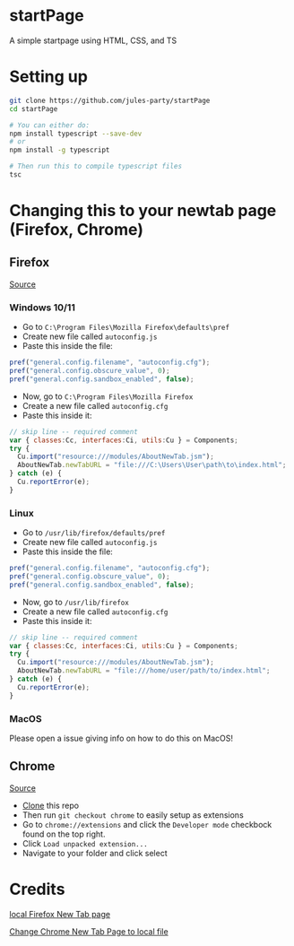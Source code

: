 # startPage
A simple startpage using HTML, CSS, and TS

# Setting up

```bash
git clone https://github.com/jules-party/startPage
cd startPage

# You can either do:
npm install typescript --save-dev
# or
npm install -g typescript

# Then run this to compile typescript files
tsc
```

# Changing this to your newtab page (Firefox, Chrome)

## Firefox
[Source](https://konfou.xyz/posts/local-firefox-new-tab-page/)
### Windows 10/11
- Go to `C:\Program Files\Mozilla Firefox\defaults\pref`
- Create new file called `autoconfig.js`
- Paste this inside the file:
```js
pref("general.config.filename", "autoconfig.cfg");
pref("general.config.obscure_value", 0);
pref("general.config.sandbox_enabled", false);
```
- Now, go to `C:\Program Files\Mozilla Firefox`
- Create a new file called `autoconfig.cfg`
- Paste this inside it:
```js
// skip line -- required comment
var { classes:Cc, interfaces:Ci, utils:Cu } = Components;
try {
  Cu.import("resource:///modules/AboutNewTab.jsm");
  AboutNewTab.newTabURL = "file:///C:\Users\User\path\to\index.html";
} catch (e) {
  Cu.reportError(e);
}
```

### Linux
- Go to `/usr/lib/firefox/defaults/pref`
- Create new file called `autoconfig.js`
- Paste this inside the file:
```js
pref("general.config.filename", "autoconfig.cfg");
pref("general.config.obscure_value", 0);
pref("general.config.sandbox_enabled", false);
```
- Now, go to `/usr/lib/firefox`
- Create a new file called `autoconfig.cfg`
- Paste this inside it:
```js
// skip line -- required comment
var { classes:Cc, interfaces:Ci, utils:Cu } = Components;
try {
  Cu.import("resource:///modules/AboutNewTab.jsm");
  AboutNewTab.newTabURL = "file:///home/user/path/to/index.html";
} catch (e) {
  Cu.reportError(e);
}
```

### MacOS
Please open a issue giving info on how to do this on MacOS!

## Chrome
[Source](https://superuser.com/questions/907234/change-chrome-new-tab-page-to-local-file)

- [Clone](https://github.com/jules-party/startPage#setting-up) this repo
- Then run `git checkout chrome` to easily setup as extensions
- Go to `chrome://extensions` and click the `Developer mode` checkbock found on the top right.
- Click `Load unpacked extension...`
- Navigate to your folder and click select

# Credits
[local Firefox New Tab page](https://konfou.xyz/posts/local-firefox-new-tab-page/)

[Change Chrome New Tab Page to local file](https://superuser.com/questions/907234/change-chrome-new-tab-page-to-local-file)